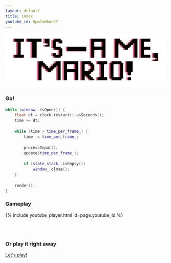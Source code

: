```yaml
---
layout: default
title: index
youtube_id: DpmfwWbonVY
---
```


![IT'S-A ME, MARIO](/assets/img/its_mario.png)

### Go!

```c++
while (window_.isOpen()) {
    float dt = clock.restart().asSeconds();
    time += dt;
	
    while (time > time_per_frame_) {
        time -= time_per_frame_;
        
        processInput();
        update(time_per_frame_);

        if (state_stack_.isEmpty())
            window_.close();
    }

    render();
}
```

### Gameplay

{% include youtube_player.html id=page.youtube_id %}

<br/><br/>

### Or play it right away

[Let's play!](/play)